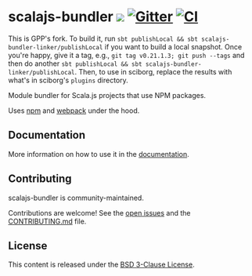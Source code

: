 scalajs-bundler [![](https://index.scala-lang.org/scalacenter/scalajs-bundler/sbt-scalajs-bundler/latest.svg)](https://index.scala-lang.org/scalacenter/scalajs-bundler) [![Gitter](https://img.shields.io/badge/gitter-join%20chat-green.svg)](https://gitter.im/scalacenter/scalajs-bundler) [![CI](https://github.com/scalacenter/scalajs-bundler/actions/workflows/ci.yml/badge.svg)](https://github.com/scalacenter/scalajs-bundler/actions/workflows/ci.yml)
==============

This is GPP's fork. To build it, run `sbt publishLocal && sbt scalajs-bundler-linker/publishLocal` if you want to build a local snapshot. Once you're happy, give it a tag, e.g., `git tag v0.21.1.3; git push --tags` and then do another `sbt publishLocal && sbt scalajs-bundler-linker/publishLocal`. Then, to use in sciborg, replace the results with what's in sciborg's `plugins` directory.

Module bundler for Scala.js projects that use NPM packages.

Uses [npm](https://www.npmjs.com) and [webpack](https://webpack.github.io/) under the hood.

## Documentation

More information on how to use it in the [documentation](https://scalacenter.github.io/scalajs-bundler).

## Contributing

scalajs-bundler is community-maintained.

Contributions are welcome! See the [open issues](https://github.com/scalacenter/scalajs-bundler/issues) and
the [CONTRIBUTING.md](CONTRIBUTING.md) file.

## License

This content is released under the [BSD 3-Clause License](http://opensource.org/licenses/BSD-3-Clause).
